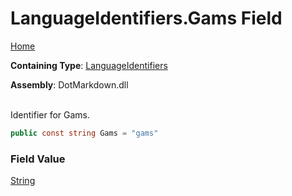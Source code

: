 # LanguageIdentifiers\.Gams Field

[Home](../../../README.md)

**Containing Type**: [LanguageIdentifiers](../README.md)

**Assembly**: DotMarkdown\.dll

\
Identifier for Gams\.

```csharp
public const string Gams = "gams"
```

### Field Value

[String](https://docs.microsoft.com/en-us/dotnet/api/system.string)

